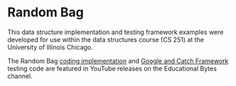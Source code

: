 # Random Bag
This data structure implementation and testing framework examples were developed for use within the data structures course (CS 251) at the University of Illinois Chicago.

The Random Bag [coding implementation](https://youtu.be/AvifrDtv-3E) and [Google and Catch Framework](https://youtu.be/s9fji4I_iOU) testing code are featured in YouTube releases on the Educational Bytes channel.